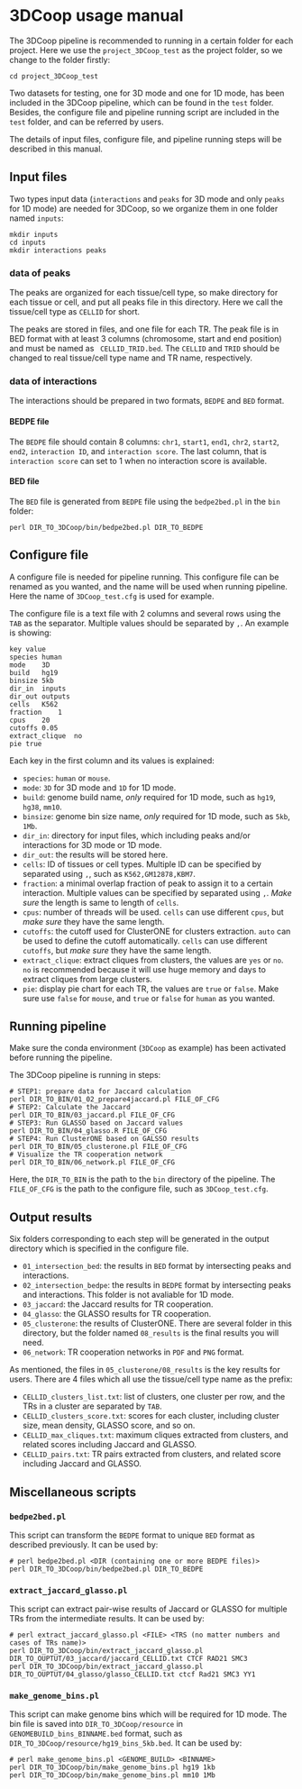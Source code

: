 # 3DCoop usage manual

The 3DCoop pipeline is recommended to running in a certain folder for each project. Here we use the `project_3DCoop_test` as the project folder, so we change to the folder firstly:

```shell
cd project_3DCoop_test
```

Two datasets for testing, one for 3D mode and one for 1D mode, has been included in the 3DCoop pipeline, which can be found in the `test` folder. Besides, the configure file and pipeline running script are included in the `test` folder, and can be referred by users.

The details of input files, configure file, and pipeline running steps will be described in this manual.

## Input files

Two types input data (`interactions` and `peaks` for 3D mode and only `peaks` for 1D mode) are needed for 3DCoop, so we organize them in one folder named `inputs`:

```shell
mkdir inputs
cd inputs
mkdir interactions peaks
```

###  data of peaks

The peaks are organized for each tissue/cell type, so make directory for each tissue or cell, and put all peaks file in this directory. Here we call the tissue/cell type as `CELLID` for short.

The peaks are stored in files, and one file for each TR. The peak file is in BED format with at least 3 columns (chromosome, start and end position) and must be named as ` CELLID_TRID.bed`. The `CELLID` and `TRID` should be changed to real tissue/cell type name and TR name, respectively.

### data of interactions

The interactions should be prepared in two formats, `BEDPE` and `BED` format. 

#### BEDPE file

The `BEDPE` file should contain 8 columns: `chr1`, `start1`, `end1`, `chr2`, `start2`, `end2`, `interaction ID`, and `interaction score`. The last column, that is `interaction score` can set to 1 when no interaction score is available.

#### BED file

The `BED` file is generated from `BEDPE` file using the `bedpe2bed.pl` in the `bin` folder:

```shell
perl DIR_TO_3DCoop/bin/bedpe2bed.pl DIR_TO_BEDPE
```

## Configure file

A configure file is needed for pipeline running. This configure file can be renamed as you wanted, and the name will be used when running pipeline. Here the name of `3DCoop_test.cfg` is used for example.

The configure file is a text file with 2 columns and several rows using the `TAB` as the separator. Multiple values should be separated by `,`.  An example is showing:

```
key	value
species	human
mode	3D
build	hg19
binsize	5kb
dir_in	inputs
dir_out	outputs
cells	K562
fraction	1
cpus	20
cutoffs	0.05
extract_clique	no
pie	true
```

Each key in the first column and its values is explained:

* `species`: `human` or `mouse`.
* `mode`: `3D` for 3D mode and `1D` for 1D mode.
* `build`: genome build name, *only* required for 1D mode, such as `hg19`, `hg38`, `mm10`.
* `binsize`: genome bin size name, *only* required for 1D mode, such as `5kb`, `1Mb`.
* `dir_in`: directory for input files, which including peaks and/or interactions for 3D mode or 1D mode.
* `dir_out`: the results will be stored  here.
* `cells`:  ID of tissues or cell types. Multiple ID can be specified by separated using `,`, such as `K562,GM12878,KBM7`.
* `fraction`: a minimal overlap fraction of peak to assign it to a certain interaction. Multiple values can be specified by separated using `,`. *Make sure* the length is same to length of `cells`.
* `cpus`: number of threads will be used. `cells` can use different `cpus`, but *make sure* they have the same length.
* `cutoffs`: the cutoff used for ClusterONE for clusters extraction. `auto` can be used to define the cutoff automatically. `cells` can use different `cutoffs`, but *make sure* they have the same length.
* `extract_clique`: extract cliques from clusters, the values are `yes` or `no`. `no` is recommended because it will use huge memory and days to extract cliques from large clusters.
* `pie`: display pie chart for each TR, the values are `true` or `false`. Make sure use `false` for `mouse`, and `true` or `false` for `human` as you wanted.

## Running pipeline

Make sure the conda environment (`3DCoop` as example) has been activated before running the pipeline.

The 3DCoop pipeline is running in steps:

```shell
# STEP1: prepare data for Jaccard calculation
perl DIR_TO_BIN/01_02_prepare4jaccard.pl FILE_OF_CFG
# STEP2: Calculate the Jaccard
perl DIR_TO_BIN/03_jaccard.pl FILE_OF_CFG
# STEP3: Run GLASSO based on Jaccard values
perl DIR_TO_BIN/04_glasso.R FILE_OF_CFG
# STEP4: Run ClusterONE based on GALSSO results
perl DIR_TO_BIN/05_clusterone.pl FILE_OF_CFG
# Visualize the TR cooperation network
perl DIR_TO_BIN/06_network.pl FILE_OF_CFG
```

Here, the `DIR_TO_BIN` is the path to the `bin` directory of the pipeline. The `FILE_OF_CFG` is the path to the configure file, such as `3DCoop_test.cfg`.

## Output results

Six folders corresponding to each step will be generated in the output directory which is specified in the configure file.

* `01_intersection_bed`: the results in `BED` format  by intersecting peaks and interactions.
* `02_intersection_bedpe`: the results in `BEDPE` format  by intersecting peaks and interactions. This folder is not avaliable for 1D mode.
* `03_jaccard`: the Jaccard results for TR cooperation.
* `04_glasso`: the GLASSO results for TR cooperation.
* `05_clusterone`: the results of ClusterONE. There are several folder in this directory, but the folder named `08_results` is the final results you will need.
* `06_network`: TR cooperation networks in `PDF` and `PNG` format.

As mentioned, the files in `05_clusterone/08_results` is the key results for users. There are 4 files which all use the tissue/cell type name as the prefix:

* `CELLID_clusters_list.txt`: list of clusters, one cluster per row, and the TRs in a cluster are separated by `TAB`.
* `CELLID_clusters_score.txt`: scores for each cluster, including cluster size, mean density, GLASSO score, and so on.
* `CELLID_max_cliques.txt`: maximum cliques extracted from clusters, and related scores including Jaccard and GLASSO.
* `CELLID_pairs.txt`: TR pairs extracted from clusters, and related score including Jaccard and GLASSO.

## Miscellaneous scripts

### `bedpe2bed.pl`

This script can transform the `BEDPE` format to unique `BED` format as described previously. It can be used by:

```shell
# perl bedpe2bed.pl <DIR (containing one or more BEDPE files)>
perl DIR_TO_3DCoop/bin/bedpe2bed.pl DIR_TO_BEDPE
```

### `extract_jaccard_glasso.pl`

This script can extract pair-wise results of Jaccard or GLASSO for multiple TRs from the intermediate results. It can be used by:

```shell
# perl extract_jaccard_glasso.pl <FILE> <TRS (no matter numbers and cases of TRs name)>
perl DIR_TO_3DCoop/bin/extract_jaccard_glasso.pl DIR_TO_OUPTUT/03_jaccard/jaccard_CELLID.txt CTCF RAD21 SMC3
perl DIR_TO_3DCoop/bin/extract_jaccard_glasso.pl DIR_TO_OUPTUT/04_glasso/glasso_CELLID.txt ctcf Rad21 SMC3 YY1
```

### `make_genome_bins.pl`

This script can make genome bins which will be required for 1D mode. The bin file is saved into `DIR_TO_3DCoop/resource` in `GENOMEBUILD_bins_BINNAME.bed` format, such as `DIR_TO_3DCoop/resource/hg19_bins_5kb.bed`. It can be used by:

```shell
# perl make_genome_bins.pl <GENOME_BUILD> <BINNAME>
perl DIR_TO_3DCoop/bin/make_genome_bins.pl hg19 1kb
perl DIR_TO_3DCoop/bin/make_genome_bins.pl mm10 1Mb
```